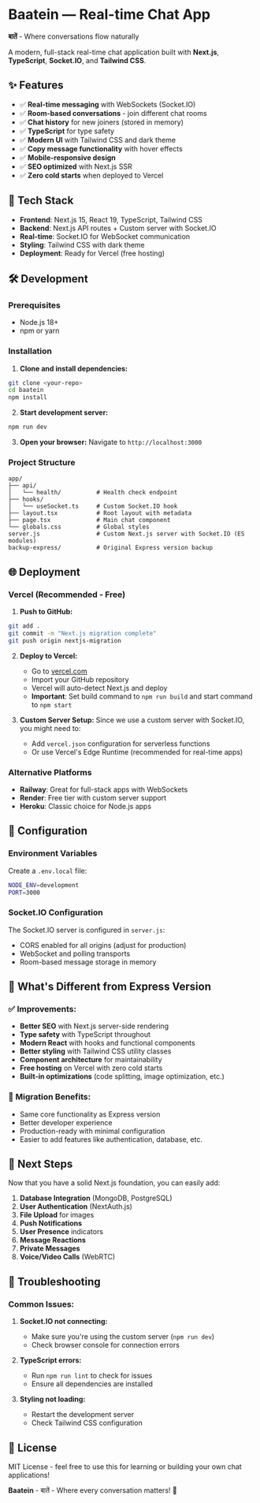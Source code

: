 # Baatein — Real-time Chat App

**बातें** - Where conversations flow naturally

A modern, full-stack real-time chat application built with **Next.js**, **TypeScript**, **Socket.IO**, and **Tailwind CSS**.

## ✨ Features

- ✅ **Real-time messaging** with WebSockets (Socket.IO)
- ✅ **Room-based conversations** - join different chat rooms
- ✅ **Chat history** for new joiners (stored in memory)
- ✅ **TypeScript** for type safety
- ✅ **Modern UI** with Tailwind CSS and dark theme
- ✅ **Copy message functionality** with hover effects
- ✅ **Mobile-responsive design**
- ✅ **SEO optimized** with Next.js SSR
- ✅ **Zero cold starts** when deployed to Vercel

## 🚀 Tech Stack

- **Frontend**: Next.js 15, React 19, TypeScript, Tailwind CSS
- **Backend**: Next.js API routes + Custom server with Socket.IO
- **Real-time**: Socket.IO for WebSocket communication
- **Styling**: Tailwind CSS with dark theme
- **Deployment**: Ready for Vercel (free hosting)

## 🛠 Development

### Prerequisites
- Node.js 18+ 
- npm or yarn

### Installation

1. **Clone and install dependencies:**
```bash
git clone <your-repo>
cd baatein
npm install
```

2. **Start development server:**
```bash
npm run dev
```

3. **Open your browser:**
Navigate to `http://localhost:3000`

### Project Structure
```
app/
├── api/
│   └── health/          # Health check endpoint
├── hooks/
│   └── useSocket.ts     # Custom Socket.IO hook
├── layout.tsx           # Root layout with metadata
├── page.tsx             # Main chat component
└── globals.css          # Global styles
server.js                # Custom Next.js server with Socket.IO (ES modules)
backup-express/          # Original Express version backup
```

## 🌐 Deployment

### Vercel (Recommended - Free)

1. **Push to GitHub:**
```bash
git add .
git commit -m "Next.js migration complete"
git push origin nextjs-migration
```

2. **Deploy to Vercel:**
   - Go to [vercel.com](https://vercel.com)
   - Import your GitHub repository
   - Vercel will auto-detect Next.js and deploy
   - **Important**: Set build command to `npm run build` and start command to `npm start`

3. **Custom Server Setup:**
Since we use a custom server with Socket.IO, you might need to:
   - Add `vercel.json` configuration for serverless functions
   - Or use Vercel's Edge Runtime (recommended for real-time apps)

### Alternative Platforms
- **Railway**: Great for full-stack apps with WebSockets
- **Render**: Free tier with custom server support
- **Heroku**: Classic choice for Node.js apps

## 🔧 Configuration

### Environment Variables
Create a `.env.local` file:
```bash
NODE_ENV=development
PORT=3000
```

### Socket.IO Configuration
The Socket.IO server is configured in `server.js`:
- CORS enabled for all origins (adjust for production)
- WebSocket and polling transports
- Room-based message storage in memory

## 🎯 What's Different from Express Version

### ✅ Improvements:
- **Better SEO** with Next.js server-side rendering
- **Type safety** with TypeScript throughout
- **Modern React** with hooks and functional components
- **Better styling** with Tailwind CSS utility classes
- **Component architecture** for maintainability
- **Free hosting** on Vercel with zero cold starts
- **Built-in optimizations** (code splitting, image optimization, etc.)

### 🔄 Migration Benefits:
- Same core functionality as Express version
- Better developer experience
- Production-ready with minimal configuration
- Easier to add features like authentication, database, etc.

## 🚀 Next Steps

Now that you have a solid Next.js foundation, you can easily add:

1. **Database Integration** (MongoDB, PostgreSQL)
2. **User Authentication** (NextAuth.js)
3. **File Upload** for images
4. **Push Notifications**
5. **User Presence** indicators
6. **Message Reactions**
7. **Private Messages**
8. **Voice/Video Calls** (WebRTC)

## 🐛 Troubleshooting

### Common Issues:

1. **Socket.IO not connecting:**
   - Make sure you're using the custom server (`npm run dev`)
   - Check browser console for connection errors

2. **TypeScript errors:**
   - Run `npm run lint` to check for issues
   - Ensure all dependencies are installed

3. **Styling not loading:**
   - Restart the development server
   - Check Tailwind CSS configuration

## 📝 License

MIT License - feel free to use this for learning or building your own chat applications!

**Baatein** - बातें - Where every conversation matters! 💬
